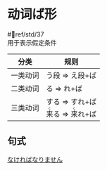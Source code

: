 # 动词ば形  
 #📖ref/std/37  
用于表示假定条件  

| 分类   | 规则                                                                     |
| ---- | ---------------------------------------------------------------------- |
| 一类动词 | う段 => え段+ば                                                             |
| 二类动词 | る => れ+ば                                                               |
| 三类动词 | する => すれ+ば<br><ruby>来<rt>く</rt></ruby>る => <ruby>来<rt>く</rt></ruby>れ+ば |

## 句式

[なければなりません](../9.sentence_pattern/なければなりません.md)  
